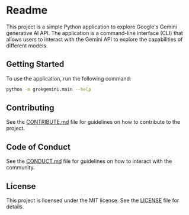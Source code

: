 # Readme
This project is a simple Python application to explore Google's Gemini generative AI API. The
application is a command-line interface (CLI) that allows users to interact with
the Gemini API to explore the capabilities of different models.

## Getting Started
To use the application, run the following command:
```bash
python -m grokgemini.main --help
```

## Contributing
See the [CONTRIBUTE.md](CONTRIBUTE.md) file for guidelines on how to contribute to the project.

## Code of Conduct
See the [CONDUCT.md](CONDUCT.md) file for guidelines on how to interact with the community.

## License
This project is licensed under the MIT license. See the [LICENSE](LICENSE) file for details.
